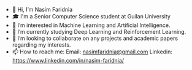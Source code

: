 - 👋 Hi, I’m Nasim Faridnia
- 🎓 I'm a Senior Computer Science student at Guilan University
- 👀 I’m interested in Machine Learning and Artificial Intelligence.
- 🌱 I’m currently studying Deep Learning and Reinforcement Learning.
- 💞️ I’m looking to collaborate on any projects and academic papers regarding my interests.
- 📫 How to reach me: 
Email: nasimfaridnia@gmail.com
Linkedin: https://www.linkedin.com/in/nasim-faridnia/

<!---
NassimF/NassimF is a ✨ special ✨ repository because its `README.md` (this file) appears on your GitHub profile.
You can click the Preview link to take a look at your changes.
--->
